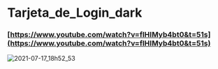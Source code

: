 # Tarjeta_de_Login_dark
### [https://www.youtube.com/watch?v=flHIMyb4bt0&t=51s](https://www.youtube.com/watch?v=flHIMyb4bt0&t=51s)

![2021-07-17_18h52_53](https://user-images.githubusercontent.com/85034795/126051795-9d82d8ef-1a98-40b3-b205-06ca890d18c1.png)

